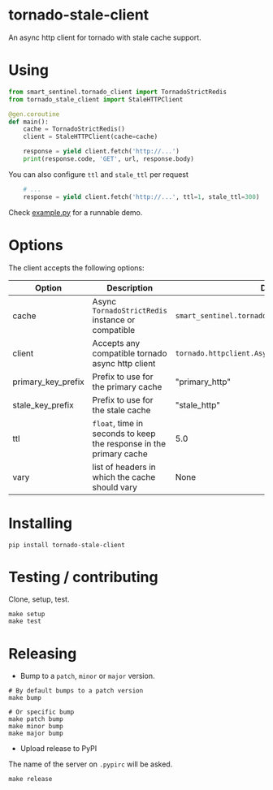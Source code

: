 # tornado-stale-client

An async http client for tornado with stale cache support.


# Using

```python
from smart_sentinel.tornado_client import TornadoStrictRedis
from tornado_stale_client import StaleHTTPClient

@gen.coroutine
def main():
    cache = TornadoStrictRedis()
    client = StaleHTTPClient(cache=cache)

    response = yield client.fetch('http://...')
    print(response.code, 'GET', url, response.body)
```

You can also configure `ttl` and `stale_ttl` per request

```python
    # ...
    response = yield client.fetch('http://...', ttl=1, stale_ttl=300)
```


Check [example.py](example.py) for a runnable demo.


# Options

The client accepts the following options:

| Option             | Description                                                        | Default                                            |
|--------------------|--------------------------------------------------------------------|----------------------------------------------------|
| cache              | Async `TornadoStrictRedis` instance or compatible                  | `smart_sentinel.tornado_client.TornadoStrictRedis` |
| client             | Accepts any compatible tornado async http client                   | `tornado.httpclient.AsyncHTTPClient`               |
| primary_key_prefix | Prefix to use for the primary cache                                | "primary_http"                                     |
| stale_key_prefix   | Prefix to use for the stale cache                                  | "stale_http"                                       |
| ttl                | `float`, time in seconds to keep the response in the primary cache | 5.0                                                |
| vary               | list of headers in which the cache should vary                     | None                                               |


# Installing

```
pip install tornado-stale-client
```

# Testing / contributing

Clone, setup, test.

```
make setup
make test
```

# Releasing

* Bump to a `patch`, `minor` or `major` version.

```
# By default bumps to a patch version
make bump

# Or specific bump
make patch bump
make minor bump
make major bump
```

* Upload release to PyPI

The name of the server on `.pypirc` will be asked.

```
make release
```

